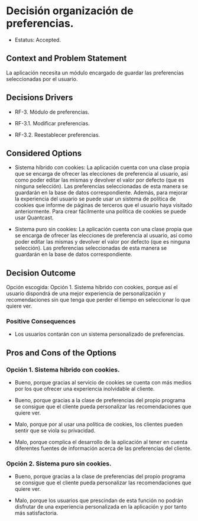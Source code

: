 # Decisión organización de preferencias.   

* Estatus: Accepted.   


## Context and Problem Statement   

La aplicación necesita un módulo encargado de guardar las preferencias seleccionadas por el usuario.  
   

## Decisions Drivers   

* RF-3. Módulo de preferencias.     

* RF-3.1. Modificar preferencias. 

* RF-3.2. Reestablecer preferencias.    

   
## Considered Options   
  
* Sistema híbrido con cookies: La aplicación cuenta con una clase propia que se encarga de ofrecer las elecciones de preferencia al usuario, así como poder editar las mismas y devolver el valor por defecto (que es ninguna selección). Las preferencias seleccionadas de esta manera se guardarán en la base de datos correspondiente. Además, para mejorar la experiencia del usuario se puede usar un sistema de política de cookies que informe de páginas de terceros que el usuario haya visitado anteriormente. Para crear fácilmente una política de cookies se puede usar Quantcast. 

* Sistema puro sin cookies: La aplicación cuenta con una clase propia que se encarga de ofrecer las elecciones de preferencia al usuario, así como poder editar las mismas y devolver el valor por defecto (que es ninguna selección). Las preferencias seleccionadas de esta manera se guardarán en la base de datos correspondiente.  

 
## Decision Outcome   

Opción escogida: Opción 1. Sistema híbrido con cookies, porque así el usuario dispondrá de una mejor experiencia de personalización y recomendaciones sin que tenga que perder el tiempo en seleccionar lo que quiere ver.  

 
### Positive Consequences   

* Los usuarios contarán con un sistema personalizado de preferencias. 
 

## Pros and Cons of the Options   
### Opción 1. Sistema híbrido con cookies.  

* Bueno, porque gracias al servicio de cookies se cuenta con más medios por los que ofrecer una experiencia inolvidable al cliente. 

* Bueno, porque gracias a la clase de preferencias del propio programa se consigue que el cliente pueda personalizar las recomendaciones que quiere ver. 

* Malo, porque por al usar una política de cookies, los clientes pueden sentir que se viola su privacidad. 

* Malo, porque complica el desarrollo de la aplicación al tener en cuenta diferentes fuentes de información acerca de las preferencias del cliente. 

 
### Opción 2. Sistema puro sin cookies. 

* Bueno, porque gracias a la clase de preferencias del propio programa se consigue que el cliente pueda personalizar las recomendaciones que quiere ver. 

* Malo, porque los usuarios que prescindan de esta función no podrán disfrutar de una experiencia personalizada en la aplicación y por tanto más satisfactoria. 

 

 